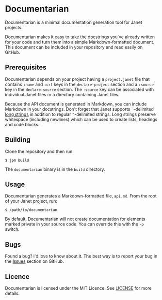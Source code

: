 # Documentarian

Documentarian is a minimal documentation generation tool for Janet projects.

Documentarian makes it easy to take the docstrings you've already written for
your code and turn them into a simple Markdown-formatted document. This document
can be included in your repository and read easily on GitHub.

## Prerequisites

Documentarian depends on your project having a `project.janet` file that
contains `:name` and `:url` keys in the `declare-project` section and a
`:source` key in the `declare-source` section. The `:source` key can be
associated with individual Janet files or a directory containing Janet files.

Because the API document is generated in Markdown, you can include Markdown in
your docstrings. Don't forget that Janet supports `` ` ``-delimited
[long strings][ls] in addition to regular `"`-delimited strings. Long strings
preserve whitespace (including newlines) which can be used to create lists,
headings and code blocks.

[ls]: https://janet-lang.org/docs/strings.html

## Building

Clone the repository and then run:

```console
$ jpm build
```

The `documentarian` binary is in the `build` directory.

## Usage

Documentarian generates a Markdown-formatted file, `api.md`. From the root of
your Janet project, run:

```console
$ /path/to/documentarian
```

By default, Documentarian will not create documentation for elements marked
private in your source code. You can override this with the `-p` switch.

## Bugs

Found a bug? I'd love to know about it. The best way is to report your bug in
the [Issues][] section on GitHub.

[Issues]: https://github.com/pyrmont/documentarian/issues

## Licence

Documentarian is licensed under the MIT Licence. See [LICENSE][] for more
details.

[LICENSE]: https://github.com/pyrmont/documentarian/blob/master/LICENSE
